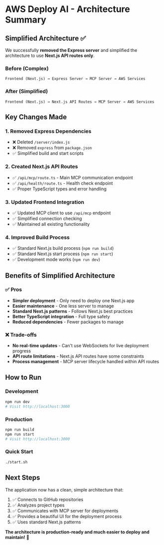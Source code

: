 # AWS Deploy AI - Architecture Summary

## Simplified Architecture ✅

We successfully **removed the Express server** and simplified the architecture to use **Next.js API routes only**.

### Before (Complex)

```
Frontend (Next.js) → Express Server → MCP Server → AWS Services
```

### After (Simplified)

```
Frontend (Next.js) → Next.js API Routes → MCP Server → AWS Services
```

## Key Changes Made

### 1. Removed Express Dependencies

- ❌ Deleted `/server/index.js`
- ❌ Removed `express` from `package.json`
- ✅ Simplified build and start scripts

### 2. Created Next.js API Routes

- ✅ `/api/mcp/route.ts` - Main MCP communication endpoint
- ✅ `/api/health/route.ts` - Health check endpoint
- ✅ Proper TypeScript types and error handling

### 3. Updated Frontend Integration

- ✅ Updated MCP client to use `/api/mcp` endpoint
- ✅ Simplified connection checking
- ✅ Maintained all existing functionality

### 4. Improved Build Process

- ✅ Standard Next.js build process (`npm run build`)
- ✅ Standard Next.js start process (`npm run start`)
- ✅ Development mode works (`npm run dev`)

## Benefits of Simplified Architecture

### ✅ Pros

- **Simpler deployment** - Only need to deploy one Next.js app
- **Easier maintenance** - One less server to manage
- **Standard Next.js patterns** - Follows Next.js best practices
- **Better TypeScript integration** - Full type safety
- **Reduced dependencies** - Fewer packages to manage

### ❌ Trade-offs

- **No real-time updates** - Can't use WebSockets for live deployment progress
- **API route limitations** - Next.js API routes have some constraints
- **Process management** - MCP server lifecycle handled within API routes

## How to Run

### Development

```bash
npm run dev
# Visit http://localhost:3000
```

### Production

```bash
npm run build
npm run start
# Visit http://localhost:3000
```

### Quick Start

```bash
./start.sh
```

## Next Steps

The application now has a clean, simple architecture that:

1. ✅ Connects to GitHub repositories
2. ✅ Analyzes project types
3. ✅ Communicates with MCP server for deployments
4. ✅ Provides a beautiful UI for the deployment process
5. ✅ Uses standard Next.js patterns

**The architecture is production-ready and much easier to deploy and maintain!** 🚀
